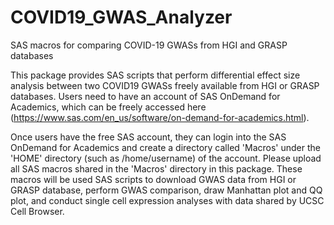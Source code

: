 # COVID19_GWAS_Analyzer

SAS macros for comparing COVID-19 GWASs from HGI and GRASP databases

This package provides SAS scripts that perform differential effect size analysis between two COVID19 GWASs freely available from HGI or GRASP databases. Users need to have an account of SAS OnDemand for Academics, which can be freely accessed here (https://www.sas.com/en_us/software/on-demand-for-academics.html). 

Once users have the free SAS account, they can login into the SAS OnDemand for Academics and create a directory called 'Macros' under the 'HOME' directory (such as /home/username) of the account. Please upload all SAS macros shared in the 'Macros' directory in this package. These macros will be used SAS scripts to download GWAS data from HGI or GRASP database, perform GWAS comparison, draw Manhattan plot and QQ plot, and conduct single cell expression analyses with data shared by UCSC Cell Browser.
